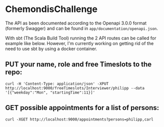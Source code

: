 # ChemondisChallenge

The API as been documented according to the Openapi 3.0.0 format (formerly Swagger) and can be found in `app/documentation/openapi.json`. 

With sbt (The Scala Build Tool) running the 2 API routes can be called for example like below. However, I'm currently working on getting rid of the need to use sbt by using a docker container.

## PUT your name, role and free Timeslots to the repo:

   `curl -H 'Content-Type: application/json' -XPUT http://localhost:9000/freeTimeslots/Interviewer/philipp --data '[{"weekday":"Mon", "startingTime":11}]'`

## GET possible appointments for a list of persons:

   `curl -XGET http://localhost:9000/appointments?persons=philipp,carl`
